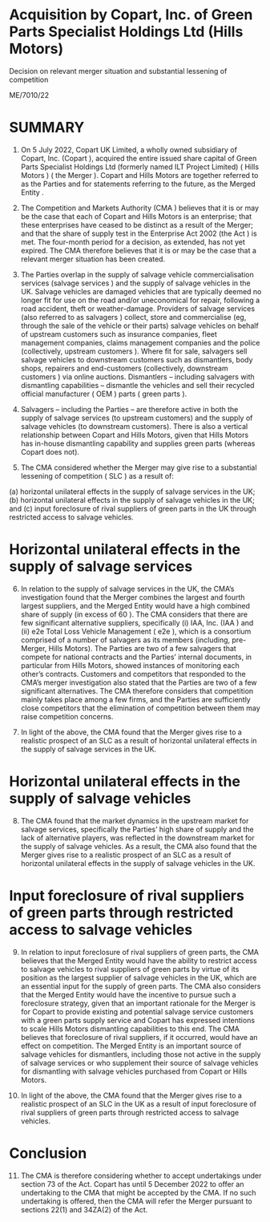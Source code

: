 # Acquisition by Copart, Inc. of Green Parts Specialist Holdings Ltd (Hills Motors)

Decision on relevant merger situation and substantial lessening of competition

ME/7010/22

# SUMMARY

1. On 5 July 2022, Copart UK Limited, a wholly owned subsidiary of Copart, Inc. (Copart ), acquired the entire issued share capital of Green Parts Specialist Holdings Ltd (formerly named ILT Project Limited) ( Hills Motors ) ( the Merger ). Copart and Hills Motors are together referred to as the Parties and for statements referring to the future, as the Merged Entity .

2. The Competition and Markets Authority (CMA ) believes that it is or may be the case that each of Copart and Hills Motors is an enterprise; that these enterprises have ceased to be distinct as a result of the Merger; and that the share of supply test in the Enterprise Act 2002 (the Act ) is met. The four-month period for a decision, as extended, has not yet expired. The CMA therefore believes that it is or may be the case that a relevant merger situation has been created.

3. The Parties overlap in the supply of salvage vehicle commercialisation services (salvage services ) and the supply of salvage vehicles in the UK. Salvage vehicles are damaged vehicles that are typically deemed no longer fit for use on the road and/or uneconomical for repair, following a road accident, theft or weather-damage. Providers of salvage services (also referred to as salvagers ) collect, store and commercialise (eg, through the sale of the vehicle or their parts) salvage vehicles on behalf of upstream customers such as insurance companies, fleet management companies, claims management companies and the police (collectively, upstream customers ). Where fit for sale, salvagers sell salvage vehicles to downstream customers such as dismantlers, body shops, repairers and end-customers (collectively, downstream customers ) via online auctions. Dismantlers – including salvagers with dismantling capabilities – dismantle the vehicles and sell their recycled official manufacturer ( OEM ) parts ( green parts ).

4. Salvagers – including the Parties – are therefore active in both the supply of salvage services (to upstream customers) and the supply of salvage vehicles (to downstream customers). There is also a vertical relationship between Copart and Hills Motors, given that Hills Motors has in-house dismantling capability and supplies green parts (whereas Copart does not).

5. The CMA considered whether the Merger may give rise to a substantial lessening of competition ( SLC ) as a result of:


(a) horizontal unilateral effects in the supply of salvage services in the UK; (b) horizontal unilateral effects in the supply of salvage vehicles in the UK; and (c) input foreclosure of rival suppliers of green parts in the UK through restricted access to salvage vehicles.

# Horizontal unilateral effects in the supply of salvage services

6. In relation to the supply of salvage services in the UK, the CMA’s investigation found that the Merger combines the largest and fourth largest suppliers, and the Merged Entity would have a high combined share of supply (in excess of $60%$ ). The CMA considers that there are few significant alternative suppliers, specifically (i) IAA, Inc. (IAA ) and (ii) e2e Total Loss Vehicle Management ( e2e ), which is a consortium comprised of a number of salvagers as its members (including, pre-Merger, Hills Motors). The Parties are two of a few salvagers that compete for national contracts and the Parties’ internal documents, in particular from Hills Motors, showed instances of monitoring each other’s contracts. Customers and competitors that responded to the CMA’s merger investigation also stated that the Parties are two of a few significant alternatives. The CMA therefore considers that competition mainly takes place among a few firms, and the Parties are sufficiently close competitors that the elimination of competition between them may raise competition concerns.

7. In light of the above, the CMA found that the Merger gives rise to a realistic prospect of an SLC as a result of horizontal unilateral effects in the supply of salvage services in the UK.


# Horizontal unilateral effects in the supply of salvage vehicles

8. The CMA found that the market dynamics in the upstream market for salvage services, specifically the Parties’ high share of supply and the lack of alternative players, was reflected in the downstream market for the supply of salvage vehicles. As a result, the CMA also found that the Merger gives rise to a realistic prospect of an SLC as a result of horizontal unilateral effects in the supply of salvage vehicles in the UK.

# Input foreclosure of rival suppliers of green parts through restricted access to salvage vehicles

9. In relation to input foreclosure of rival suppliers of green parts, the CMA believes that the Merged Entity would have the ability to restrict access to salvage vehicles to rival suppliers of green parts by virtue of its position as the largest supplier of salvage vehicles in the UK, which are an essential input for the supply of green parts. The CMA also considers that the Merged Entity would have the incentive to pursue such a foreclosure strategy, given that an important rationale for the Merger is for Copart to provide existing and potential salvage service customers with a green parts supply service and Copart has expressed intentions to scale Hills Motors dismantling capabilities to this end. The CMA believes that foreclosure of rival suppliers, if it occurred, would have an effect on competition. The Merged Entity is an important source of salvage vehicles for dismantlers, including those not active in the supply of salvage services or who supplement their source of salvage vehicles for dismantling with salvage vehicles purchased from Copart or Hills Motors.

10. In light of the above, the CMA found that the Merger gives rise to a realistic prospect of an SLC in the UK as a result of input foreclosure of rival suppliers of green parts through restricted access to salvage vehicles.


# Conclusion

11. The CMA is therefore considering whether to accept undertakings under section 73 of the Act. Copart has until 5 December 2022 to offer an undertaking to the CMA that might be accepted by the CMA. If no such undertaking is offered, then the CMA will refer the Merger pursuant to sections 22(1) and 34ZA(2) of the Act.